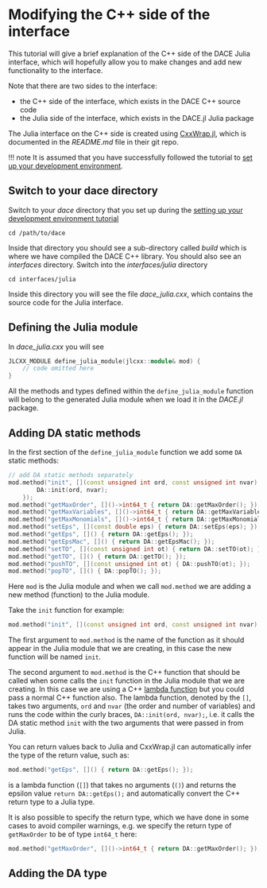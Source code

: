 # Modifying the C++ side of the interface

This tutorial will give a brief explanation of the C++ side of the DACE Julia interface,
which will hopefully allow you to make changes and add new functionality to the interface.

Note that there are two sides to the interface:

- the C++ side of the interface, which exists in the DACE C++ source code
- the Julia side of the interface, which exists in the DACE.jl Julia package

The Julia interface on the C++ side is created using [CxxWrap.jl](https://github.com/JuliaInterop/CxxWrap.jl), which is documented in the *README.md* file in their git repo.

!!! note
    It is assumed that you have successfully followed the tutorial to [set up your development environment](setting-up-your-development-environment.md).

## Switch to your dace directory

Switch to your *dace* directory that you set up during the [setting up your development environment tutorial](setting-up-your-development-environment.md)

```
cd /path/to/dace
```

Inside that directory you should see a sub-directory called *build* which is where we have compiled the DACE C++ library.
You should also see an *interfaces* directory. Switch into the *interfaces/julia* directory

```
cd interfaces/julia
```

Inside this directory you will see the file *dace_julia.cxx*, which contains the source code for the Julia interface.

## Defining the Julia module

In *dace_julia.cxx* you will see

```cxx
JLCXX_MODULE define_julia_module(jlcxx::module& mod) {
    // code omitted here
}
```

All the methods and types defined within the `define_julia_module` function will belong to the generated Julia module when we load it in the *DACE.jl* package.

## Adding DA static methods

In the first section of the `define_julia_module` function we add some `DA` static methods:

```cxx
// add DA static methods separately
mod.method("init", [](const unsigned int ord, const unsigned int nvar) {
        DA::init(ord, nvar);
    });
mod.method("getMaxOrder", []()->int64_t { return DA::getMaxOrder(); });
mod.method("getMaxVariables", []()->int64_t { return DA::getMaxVariables(); });
mod.method("getMaxMonomials", []()->int64_t { return DA::getMaxMonomials(); });
mod.method("setEps", [](const double eps) { return DA::setEps(eps); });
mod.method("getEps", []() { return DA::getEps(); });
mod.method("getEpsMac", []() { return DA::getEpsMac(); });
mod.method("setTO", [](const unsigned int ot) { return DA::setTO(ot); });
mod.method("getTO", []() { return DA::getTO(); });
mod.method("pushTO", [](const unsigned int ot) { DA::pushTO(ot); });
mod.method("popTO", []() { DA::popTO(); });
```

Here `mod` is the Julia module and when we call `mod.method` we are adding a new method (function) to the Julia module.

Take the `init` function for example:

```cxx
mod.method("init", [](const unsigned int ord, const unsigned int nvar) { DA::init(ord, nvar); });
```

The first argument to `mod.method` is the name of the function as it should appear in the Julia module that we are creating, in this case the new function will be named `init`.

The second argument to `mod.method` is the C++ function that should be called when some calls the `init` function in the Julia module that we are creating. In this case we are using a C++ [lambda function](https://en.cppreference.com/w/cpp/language/lambda) but you could pass a normal C++ function also. The lambda function, denoted by the `[]`, takes two arguments, `ord` and `nvar` (the order and number of variables) and runs the code within the curly braces, `DA::init(ord, nvar);`, i.e. it calls the DA static method `init` with the two arguments that were passed in from Julia.

You can return values back to Julia and CxxWrap.jl can automatically infer the type of the return value, such as:

```cxx
mod.method("getEps", []() { return DA::getEps(); });
```

is a lambda function (`[]`) that takes no arguments (`()`) and returns the epsilon value `return DA::getEps();` and automatically convert the C++ return type to a Julia type.

It is also possible to specify the return type, which we have done in some cases to avoid compiler warnings, e.g. we specify the return type of `getMaxOrder` to be of type `int64_t` here:

```cxx
mod.method("getMaxOrder", []()->int64_t { return DA::getMaxOrder(); });
```

## Adding the DA type



